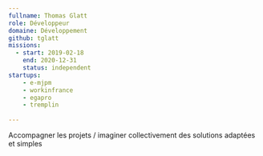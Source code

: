 ```yaml
---
fullname: Thomas Glatt
role: Développeur
domaine: Développement
github: tglatt
missions:
  - start: 2019-02-18
    end: 2020-12-31
    status: independent
startups:
    - e-mjpm
    - workinfrance
    - egapro
    - tremplin
    
---
```


Accompagner les projets / imaginer collectivement des solutions adaptées et simples
